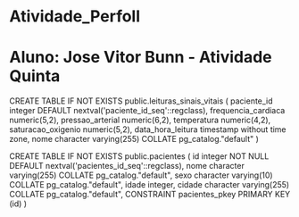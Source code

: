 # Atividade_Perfoll
# Aluno: Jose Vitor Bunn - Atividade Quinta

CREATE TABLE IF NOT EXISTS public.leituras_sinais_vitais
(
    paciente_id integer DEFAULT nextval('paciente_id_seq'::regclass),
    frequencia_cardiaca numeric(5,2),
    pressao_arterial numeric(6,2),
    temperatura numeric(4,2),
    saturacao_oxigenio numeric(5,2),
    data_hora_leitura timestamp without time zone,
    nome character varying(255) COLLATE pg_catalog."default"
)

CREATE TABLE IF NOT EXISTS public.pacientes
(
    id integer NOT NULL DEFAULT nextval('pacientes_id_seq'::regclass),
    nome character varying(255) COLLATE pg_catalog."default",
    sexo character varying(10) COLLATE pg_catalog."default",
    idade integer,
    cidade character varying(255) COLLATE pg_catalog."default",
    CONSTRAINT pacientes_pkey PRIMARY KEY (id)
)
